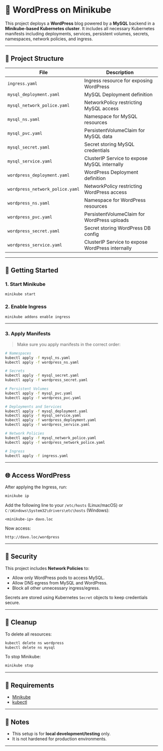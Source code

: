 # 🐳 WordPress on Minikube

This project deploys a **WordPress** blog powered by a **MySQL** backend in a **Minikube-based Kubernetes cluster**. It includes all necessary Kubernetes manifests including deployments, services, persistent volumes, secrets, namespaces, network policies, and ingress.

---

## 📁 Project Structure

| File                            | Description                                      |
| ------------------------------- | ------------------------------------------------ |
| `ingress.yaml`                  | Ingress resource for exposing WordPress          |
| `mysql_deployment.yaml`         | MySQL Deployment definition                      |
| `mysql_network_police.yaml`     | NetworkPolicy restricting MySQL access           |
| `mysql_ns.yaml`                 | Namespace for MySQL resources                    |
| `mysql_pvc.yaml`                | PersistentVolumeClaim for MySQL data             |
| `mysql_secret.yaml`             | Secret storing MySQL credentials                 |
| `mysql_service.yaml`            | ClusterIP Service to expose MySQL internally     |
| `wordpress_deployment.yaml`     | WordPress Deployment definition                  |
| `wordpress_network_police.yaml` | NetworkPolicy restricting WordPress access       |
| `wordpress_ns.yaml`             | Namespace for WordPress resources                |
| `wordpress_pvc.yaml`            | PersistentVolumeClaim for WordPress uploads      |
| `wordpress_secret.yaml`         | Secret storing WordPress DB config               |
| `wordpress_service.yaml`        | ClusterIP Service to expose WordPress internally |

---

## 🚀 Getting Started

### 1. Start Minikube

```bash
minikube start
```

### 2. Enable Ingress

```bash
minikube addons enable ingress
```

---

### 3. Apply Manifests

> Make sure you apply manifests in the correct order:

```bash
# Namespaces
kubectl apply -f mysql_ns.yaml
kubectl apply -f wordpress_ns.yaml

# Secrets
kubectl apply -f mysql_secret.yaml
kubectl apply -f wordpress_secret.yaml

# Persistent Volumes
kubectl apply -f mysql_pvc.yaml
kubectl apply -f wordpress_pvc.yaml

# Deployments and Services
kubectl apply -f mysql_deployment.yaml
kubectl apply -f mysql_service.yaml
kubectl apply -f wordpress_deployment.yaml
kubectl apply -f wordpress_service.yaml

# Network Policies
kubectl apply -f mysql_network_police.yaml
kubectl apply -f wordpress_network_police.yaml

# Ingress
kubectl apply -f ingress.yaml
```

---

## 🌐 Access WordPress

After applying the Ingress, run:

```bash
minikube ip
```

Add the following line to your `/etc/hosts` (Linux/macOS) or `C:\Windows\System32\drivers\etc\hosts` (Windows):

```
<minikube-ip> davo.loc
```

Now access:

```
http://davo.loc/wordpress
```

---

## 🔐 Security

This project includes **Network Policies** to:

- Allow only WordPress pods to access MySQL.
- Allow DNS egress from MySQL and WordPress.
- Block all other unnecessary ingress/egress.

Secrets are stored using Kubernetes `Secret` objects to keep credentials secure.

---

## 🧼 Cleanup

To delete all resources:

```bash
kubectl delete ns wordpress
kubectl delete ns mysql
```

To stop Minikube:

```bash
minikube stop
```

---

## 💠 Requirements

- [Minikube](https://minikube.sigs.k8s.io/)
- [kubectl](https://kubernetes.io/docs/tasks/tools/)

---

## 📌 Notes

- This setup is for **local development/testing** only.
- It is not hardened for production environments.

---
